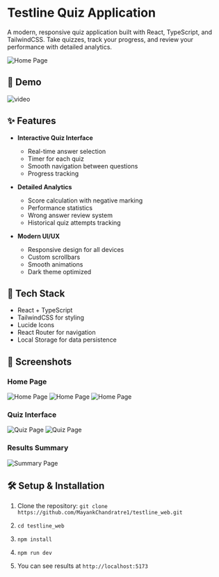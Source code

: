 # Testline Quiz Application

A modern, responsive quiz application built with React, TypeScript, and TailwindCSS. Take quizzes, track your progress, and review your performance with detailed analytics.

![Home Page](./screenshots/home.png)

## 🎥 Demo
![video](https://github.com/user-attachments/assets/ad8adff7-bb2d-4433-ae91-161d1b0de1a1)

## ✨ Features

- **Interactive Quiz Interface**
  - Real-time answer selection
  - Timer for each quiz
  - Smooth navigation between questions
  - Progress tracking

- **Detailed Analytics**
  - Score calculation with negative marking
  - Performance statistics
  - Wrong answer review system
  - Historical quiz attempts tracking

- **Modern UI/UX**
  - Responsive design for all devices
  - Custom scrollbars
  - Smooth animations
  - Dark theme optimized

## 🚀 Tech Stack

- React + TypeScript
- TailwindCSS for styling
- Lucide Icons
- React Router for navigation
- Local Storage for data persistence

## 📸 Screenshots

### Home Page
![Home Page](./results/home_ds.png)
![Home Page](./results/home_mb.png)
![Home Page](./results/home_mb2.png)

### Quiz Interface
![Quiz Page](./results/quiz_ds.png)
![Quiz Page](./results/quiz_mb.png)

### Results Summary
![Summary Page](./results/summary.png)


## 🛠️ Setup & Installation

1. Clone the repository:
`git clone https://github.com/MayankChandratre1/testline_web.git`

2. `cd testline_web`
3. `npm install`
4. `npm run dev`
5. You can see results at `http://localhost:5173`
